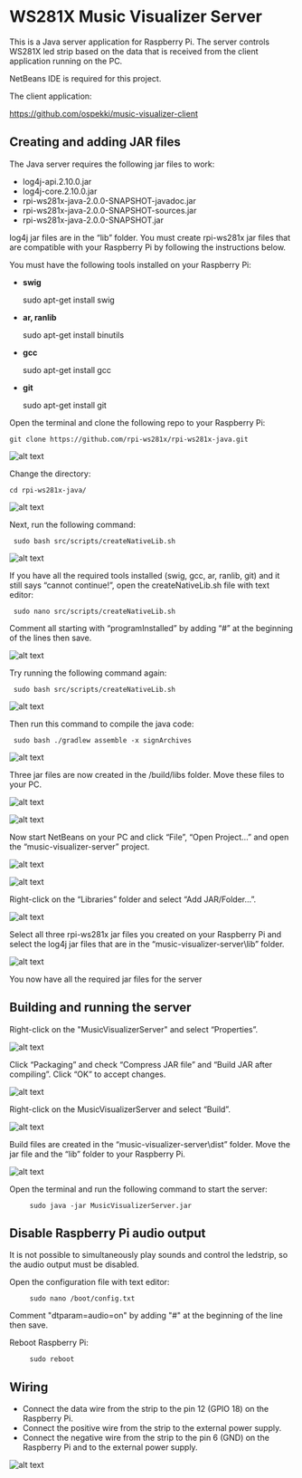 #  WS281X Music Visualizer Server

This is a Java server application for Raspberry Pi. 
The server controls WS281X led strip based on the data that
is received from the client application running on the PC.

NetBeans IDE is required for this project.

The client application:

https://github.com/ospekki/music-visualizer-client


## Creating and adding JAR files

The Java server requires the following jar files to work:

- log4j-api.2.10.0.jar
- log4j-core.2.10.0.jar
- rpi-ws281x-java-2.0.0-SNAPSHOT-javadoc.jar
- rpi-ws281x-java-2.0.0-SNAPSHOT-sources.jar
- rpi-ws281x-java-2.0.0-SNAPSHOT.jar

log4j jar files are in the “lib” folder. 
You must create rpi-ws281x jar files that are compatible with your Raspberry Pi by following the instructions below.

You must have the following tools installed on your Raspberry Pi:

- **swig**

	sudo apt-get install swig
- **ar, ranlib**

	sudo apt-get install binutils
- **gcc**

	sudo apt-get install gcc
- **git**

	sudo apt-get install git
     

Open the terminal and clone the following repo to your Raspberry Pi:

	git clone https://github.com/rpi-ws281x/rpi-ws281x-java.git
     
![alt text](https://www.dropbox.com/s/1cvw0s0ezvv9r37/image002.png?raw=1)

Change the directory:

	cd rpi-ws281x-java/

![alt text](https://www.dropbox.com/s/yh4r8x71q5kg0yo/image003.png?raw=1)

Next, run the following command:

     sudo bash src/scripts/createNativeLib.sh

![alt text](https://www.dropbox.com/s/sy0z6e35p7sf579/image004.png?raw=1)

If you have all the required tools installed (swig, gcc, ar, ranlib, git) and it still says “cannot continue!”, open the createNativeLib.sh file with text editor:

     sudo nano src/scripts/createNativeLib.sh

Comment all starting with “programInstalled” by adding “#” at the beginning of the lines then save.

![alt text](https://www.dropbox.com/s/41wnx4rgessk9fj/image005.png?raw=1)

Try running the following command again:

     sudo bash src/scripts/createNativeLib.sh
     
![alt text](https://www.dropbox.com/s/u3eiw15y3kzuq4q/image006.png?raw=1)

Then run this command to compile the java code:

     sudo bash ./gradlew assemble -x signArchives
     
![alt text](https://www.dropbox.com/s/iyrda4q0y3itpeh/image007.png?raw=1)

Three jar files are now created in the /build/libs folder. Move these files to your PC.

![alt text](https://www.dropbox.com/s/cmwdhdt1wwr0uwt/image008.png?raw=1)

![alt text](https://www.dropbox.com/s/8g20e5b26g86whk/image009.png?raw=1)

Now start NetBeans on your PC and click “File”, “Open Project…” and open the “music-visualizer-server” project.

![alt text](https://www.dropbox.com/s/9qr8r3cji7sbi8z/image010.png?raw=1)

![alt text](https://www.dropbox.com/s/fbabm3fw27cwrg1/image011.png?raw=1)

Right-click on the “Libraries” folder and select “Add JAR/Folder…”.

![alt text](https://www.dropbox.com/s/xslhzz5p1jprmk8/image012.png?raw=1)

Select all three rpi-ws281x jar files you created on your Raspberry Pi and select the log4j jar files that are in the “music-visualizer-server\lib” folder.

![alt text](https://www.dropbox.com/s/2eug3i51qd9go5i/image013.png?raw=1)

You now have all the required jar files for the server



## Building and running the server

Right-click on the "MusicVisualizerServer" and select “Properties”.

![alt text](https://www.dropbox.com/s/hmmh11qrff8gf7q/image015.png?raw=1)

Click “Packaging” and check “Compress JAR file” and “Build JAR after compiling”. Click “OK” to accept changes.

![alt text](https://www.dropbox.com/s/gu382abc8f3giks/image016.png?raw=1)

Right-click on the MusicVisualizerServer and select “Build”.

![alt text](https://www.dropbox.com/s/3u3aeyv415tgijf/image017.png?raw=1)

Build files are created in the “music-visualizer-server\dist” folder. Move the jar file and the “lib” folder to your Raspberry Pi.

![alt text](https://www.dropbox.com/s/l8f8kq3ebehgypg/image018.png?raw=1)

Open the terminal and run the following command to start the server:

         sudo java -jar MusicVisualizerServer.jar


## Disable Raspberry Pi audio output

It is not possible to simultaneously play sounds and control the ledstrip, so the audio output must be disabled.

Open the configuration file with text editor:

         sudo nano /boot/config.txt
	 
Comment "dtparam=audio=on" by adding "#" at the beginning of the line then save.

Reboot Raspberry Pi:

         sudo reboot


## Wiring

- Connect the data wire from the strip to the pin 12 (GPIO 18) on the Raspberry Pi.
- Connect the positive wire from the strip to the external power supply.
- Connect the negative wire from the strip to the pin 6 (GND) on the Raspberry Pi and to the external power supply.

![alt text](https://www.dropbox.com/s/akmz3f14w1robb5/image020.png?raw=1)
